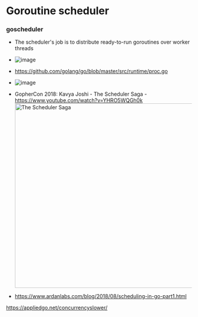 # Goroutine scheduler

### goscheduler
- The scheduler's job is to distribute ready-to-run goroutines over worker threads
- ![image](https://user-images.githubusercontent.com/124967310/220011873-6debb254-4bde-44b1-9053-3e7ead1f0e20.png)
- https://github.com/golang/go/blob/master/src/runtime/proc.go
- ![image](https://i0.wp.com/golangbyexample.com/wp-content/uploads/2020/08/Scheduling.jpg?w=759&ssl=1)



- GopherCon 2018: Kavya Joshi - The Scheduler Saga - https://www.youtube.com/watch?v=YHRO5WQGh0k
	<img src="https://img.youtube.com/vi/YHRO5WQGh0k/0.jpg" alt="The Scheduler Saga " style="height: 500px; width:500px;"/>
- https://www.ardanlabs.com/blog/2018/08/scheduling-in-go-part1.html

https://appliedgo.net/concurrencyslower/
